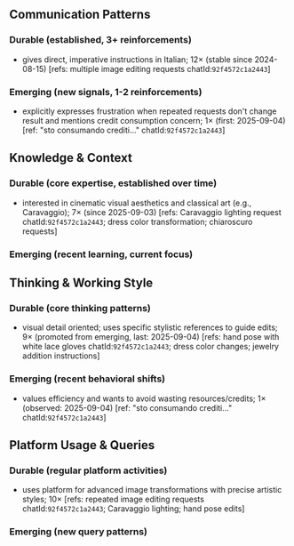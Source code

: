 ## Communication Patterns
### Durable (established, 3+ reinforcements)
- gives direct, imperative instructions in Italian; 12× (stable since 2024-08-15) [refs: multiple image editing requests chatId:`92f4572c1a2443`]

### Emerging (new signals, 1-2 reinforcements)
- explicitly expresses frustration when repeated requests don't change result and mentions credit consumption concern; 1× (first: 2025-09-04) [ref: "sto consumando crediti..." chatId:`92f4572c1a2443`]

## Knowledge & Context
### Durable (core expertise, established over time)
- interested in cinematic visual aesthetics and classical art (e.g., Caravaggio); 7× (since 2025-09-03) [refs: Caravaggio lighting request chatId:`92f4572c1a2443`; dress color transformation; chiaroscuro requests]

### Emerging (recent learning, current focus)

## Thinking & Working Style
### Durable (core thinking patterns)
- visual detail oriented; uses specific stylistic references to guide edits; 9× (promoted from emerging, last: 2025-09-04) [refs: hand pose with white lace gloves chatId:`92f4572c1a2443`; dress color changes; jewelry addition instructions]

### Emerging (recent behavioral shifts)
- values efficiency and wants to avoid wasting resources/credits; 1× (observed: 2025-09-04) [ref: "sto consumando crediti..." chatId:`92f4572c1a2443`]

## Platform Usage & Queries
### Durable (regular platform activities)
- uses platform for advanced image transformations with precise artistic styles; 10× [refs: repeated image editing requests chatId:`92f4572c1a2443`; Caravaggio lighting; hand pose edits]

### Emerging (new query patterns)

